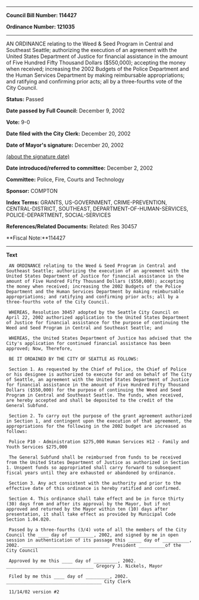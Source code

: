 

********

**Council Bill Number: 114427**
   
**Ordinance Number: 121035**
********

 AN ORDINANCE relating to the Weed & Seed Program in Central and Southeast Seattle; authorizing the execution of an agreement with the United States Department of Justice for financial assistance in the amount of Five Hundred Fifty Thousand Dollars ($550,000); accepting the money when received; increasing the 2002 Budgets of the Police Department and the Human Services Department by making reimbursable appropriations; and ratifying and confirming prior acts; all by a three-fourths vote of the City Council.

**Status:** Passed
   
**Date passed by Full Council:** December 9, 2002
   
**Vote:** 9-0
   
**Date filed with the City Clerk:** December 20, 2002
   
**Date of Mayor's signature:** December 20, 2002
   
[(about the signature date)](/~public/approvaldate.htm)
   
   
   
**Date introduced/referred to committee:** December 2, 2002
   
**Committee:** Police, Fire, Courts and Technology
   
**Sponsor:** COMPTON
   
   
**Index Terms:** GRANTS, US-GOVERNMENT, CRIME-PREVENTION, CENTRAL-DISTRICT, SOUTHEAST, DEPARTMENT-OF-HUMAN-SERVICES, POLICE-DEPARTMENT, SOCIAL-SERVICES

**References/Related Documents:** Related: Res 30457

**Fiscal Note:**114427

********

**Text**
   
```
 AN ORDINANCE relating to the Weed & Seed Program in Central and Southeast Seattle; authorizing the execution of an agreement with the United States Department of Justice for financial assistance in the amount of Five Hundred Fifty Thousand Dollars ($550,000); accepting the money when received; increasing the 2002 Budgets of the Police Department and the Human Services Department by making reimbursable appropriations; and ratifying and confirming prior acts; all by a three-fourths vote of the City Council.

 WHEREAS, Resolution 30457 adopted by the Seattle City Council on April 22, 2002 authorized application to the United States Department of Justice for financial assistance for the purpose of continuing the Weed and Seed Program in Central and Southeast Seattle; and

 WHEREAS, the United States Department of Justice has advised that the City's application for continued financial assistance has been approved; Now, Therefore,

 BE IT ORDAINED BY THE CITY OF SEATTLE AS FOLLOWS:

 Section 1. As requested by the Chief of Police, the Chief of Police or his designee is authorized to execute for and on behalf of The City of Seattle, an agreement with the United States Department of Justice for financial assistance in the amount of Five Hundred Fifty Thousand Dollars ($550,000) for the purpose of continuing the Weed and Seed Program in Central and Southeast Seattle. The funds, when received, are hereby accepted and shall be deposited to the credit of the General Subfund.

 Section 2. To carry out the purpose of the grant agreement authorized in Section 1, and contingent upon the execution of that agreement, the appropriations for the following in the 2002 budget are increased as follows:

 Police P10 - Administration $275,000 Human Services H12 - Family and Youth Services $275,000

 The General Subfund shall be reimbursed from funds to be received from the United States Department of Justice as authorized in Section 1. Unspent funds so appropriated shall carry forward to subsequent fiscal years until they are exhausted or abandoned by ordinance.

 Section 3. Any act consistent with the authority and prior to the effective date of this ordinance is hereby ratified and confirmed.

 Section 4. This ordinance shall take effect and be in force thirty (30) days from and after its approval by the Mayor, but if not approved and returned by the Mayor within ten (10) days after presentation, it shall take effect as provided by Municipal Code Section 1.04.020.

 Passed by a three-fourths (3/4) vote of all the members of the City Council the ____ day of _________, 2002, and signed by me in open session in authentication of its passage this _____ day of __________, 2002. _________________________________ President __________of the City Council

 Approved by me this ____ day of _________, 2002. _________________________________ Gregory J. Nickels, Mayor

 Filed by me this ____ day of _________, 2002. ____________________________________ City Clerk

 11/14/02 version #2

```
